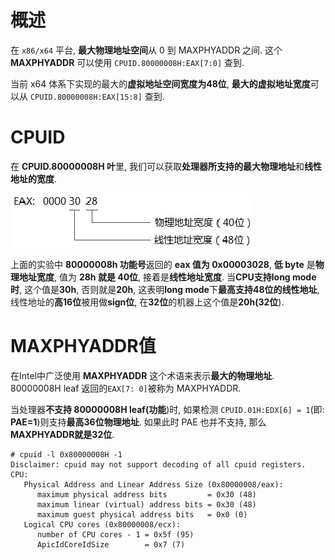 
# 概述

在 `x86/x64` 平台, **最大物理地址空间**从 0 到 MAXPHYADDR 之间. 这个 **MAXPHYADDR** 可以使用 `CPUID.80000008H:EAX[7:0]` 查到.

当前 x64 体系下实现的最大的**虚拟地址空间宽度为48位**, **最大的虚拟地址宽度**可以从 `CPUID.80000008H:EAX[15:8]` 查到.

# CPUID

在 **CPUID.80000008H 叶**里, 我们可以获取**处理器所支持的最大物理地址**和**线性地址的宽度**.

![config](./images/10.png)

上面的实验中 **80000008h 功能号**返回的 **eax 值为 0x00003028**, **低 byte** 是**物理地址宽度**, 值为 **28h 就是 40位**, 接着是**线性地址宽度**. 当**CPU支持long mode时**, 这个值是**30h**, 否则就是**20h**, 这表明**long mode**下**最高支持48位的线性地址**, 线性地址的**高16位**被用做**sign位**, 在**32位**的机器上这个值是**20h(32位**).

# MAXPHYADDR值

在Intel中广泛使用 **MAXPHYADDR** 这个术语来表示**最大的物理地址**. 80000008H leaf 返回的`EAX[7: 0]`被称为 MAXPHYADDR.

当处理器**不支持 80000008H leaf(功能**)时, 如果检测 `CPUID.01H:EDX[6] = 1`(即: **PAE=1**)则支持**最高36位物理地址**. 如果此时 PAE 也并不支持, 那么**MAXPHYADDR就是32位**.

```
# cpuid -l 0x80000008H -1
Disclaimer: cpuid may not support decoding of all cpuid registers.
CPU:
   Physical Address and Linear Address Size (0x80000008/eax):
      maximum physical address bits         = 0x30 (48)
      maximum linear (virtual) address bits = 0x30 (48)
      maximum guest physical address bits   = 0x0 (0)
   Logical CPU cores (0x80000008/ecx):
      number of CPU cores - 1 = 0x5f (95)
      ApicIdCoreIdSize        = 0x7 (7)
```